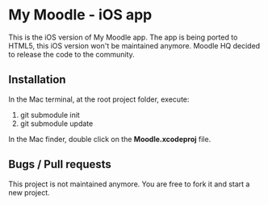 My Moodle - iOS app
===
This is the iOS version of My Moodle app. The app is being ported to HTML5, this iOS version won't be maintained anymore. Moodle HQ decided to release the code to the community.

Installation
---
In the Mac terminal, at the root project folder, execute:

1.  git submodule init
2.  git submodule update

In the Mac finder, double click on the **Moodle.xcodeproj** file.

Bugs / Pull requests
---
This project is not maintained anymore. You are free to fork it and start a new project.